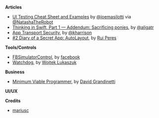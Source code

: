 **Articles**

* [UI Testing Cheat Sheet and Examples](http://masilotti.com/ui-testing-cheat-sheet/) by [@joemasilotti](https://twitter.com/joemasilotti) via [@NatashaTheRobot](https://twitter.com/NatashaTheRobot)
* [Thinking in Swift, Part 1 — Addendum: Sacrificing ponies](http://alisoftware.github.io/swift/2015/09/14/thinking-in-swift-1-addendum/), by [@aligatr](https://twitter.com/aligatr)
* [App Transport Security](http://useyourloaf.com/blog/app-transport-security.html), by [@kharrison](https://twitter.com/kharrison)
* [#2 Diary of a Secret App: AutoLayout](http://codeplease.io/2015/09/11/2-diary-of-a-secret-app-autolayout/), by [Rui Peres](https://twitter.com/ruiaaperes)

**Tools/Controls**

* [FBSimulatorControl](https://github.com/facebook/FBSimulatorControl), by [facebook](https://github.com/facebook)
* [Watchdog](https://github.com/wojteklukaszuk/Watchdog), by [Wojtek Lukaszuk](https://github.com/wojteklukaszuk)

**Business**

* [Minimum Viable Programmer](http://dbgrandi.github.io/minimum_viable_programmer/), by [David Grandinetti](https://twitter.com/dbgrandi)


**UI/UX**

**Credits**

*  [mariusc](https://github.com/mariusc)